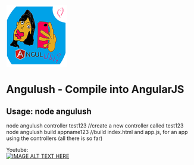 

<img src='https://github.com/yeoni8/angulush/blob/master/smalllogo.png?raw=true'>

<h1>
Angulush - Compile into AngularJS
</h1>

<h2>
Usage: node angulush
</h2>



node angulush controller test123    //create a new controller called test123
node angulush build appname123      //build index.html and app.js, for an app using the controllers (all there is so far)

Youtube:<br>
[![IMAGE ALT TEXT HERE](http://img.youtube.com/vi/XglAM685N0w/0.jpg)](http://www.youtube.com/watch?v=XglAM685N0w)




